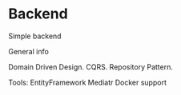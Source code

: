 # Backend
Simple backend

General info

Domain Driven Design.
CQRS.
Repository Pattern.


Tools:
EntityFramework
Mediatr
Docker support
